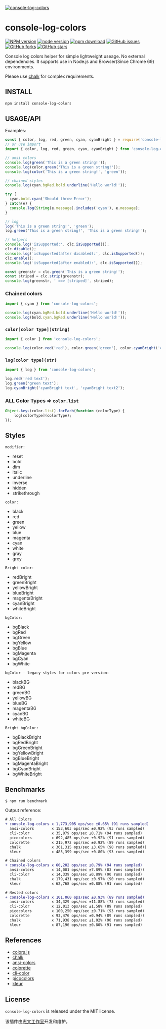 [![console-log-colors](https://nodei.co/npm/console-log-colors.png)][download-url]

# console-log-colors

[![NPM version][npm-badge]][npm-url]
[![node version][node-badge]][node-url]
[![npm download][download-badge]][download-url]
[![GitHub issues][issues-badge]][issues-url]
[![GitHub forks][forks-badge]][forks-url]
[![GitHub stars][stars-badge]][stars-url]

Console log colors helper for simple lightweight useage. No external dependencies. It supports use in Node.js and Browser(Since Chrome 69) environments.

Please use [chalk](https://github.com/chalk/chalk) for complex requirements.

## INSTALL

```bash
npm install console-log-colors
```

## USAGE/API

Examples:

```js
const { color, log, red, green, cyan, cyanBright } = require('console-log-colors');
// or use import
import { color, log, red, green, cyan, cyanBright } from 'console-log-colors';

// ansi colors
console.log(green('This is a green string!'));
console.log(color.green('This is a green string!'));
console.log(color('This is a green string!', 'green'));

// chained styles
console.log(cyan.bgRed.bold.underline('Hello world!'));

try {
  cyan.bold.cyan('Should throw Error');
} catch(e) {
  console.log(String(e.message).includes('cyan'), e.message);
}

// log
log('This is a green string!', 'green');
log.green('This is a green string!', 'This is a green string!');

// helpers
console.log('isSupported:', clc.isSupported());
clc.disable();
console.log('isSupported(after disabled):', clc.isSupported());
clc.enable();
console.log('isSupported(after enabled):', clc.isSupported());

const greenstr = clc.green('This is a green string!');
const striped = clc.strip(greenstr);
console.log(greenstr, ' ==> [striped]', striped);
```

### Chained colors

```js
import { cyan } from 'console-log-colors';

console.log(cyan.bgRed.bold.underline('Hello world!'));
console.log(bold.cyan.bgRed.underline('Hello world!'));
```

### `color[color type](string)`

```js
import { color } from 'console-log-colors';

console.log(color.red('red'), color.green('green'), color.cyanBright('cyanBright'));
```

### `log[color type](str)`

```js
import { log } from 'console-log-colors';

log.red('red text');
log.green('green text');
log.cyanBright('cyanBright text', 'cyanBright text2');
```

### ALL Color Types => `color.list`

```js
Object.keys(color.list).forEach(function (colorType) {
    log[colorType](colorType);
});
```

## Styles

`modifier:`

* reset
* bold
* dim
* italic
* underline
* inverse
* hidden
* strikethrough

`color:`

* black
* red
* green
* yellow
* blue
* magenta
* cyan
* white
* gray
* grey

`Bright color:`

* redBright
* greenBright
* yellowBright
* blueBright
* magentaBright
* cyanBright
* whiteBright

`bgColor:`

* bgBlack
* bgRed
* bgGreen
* bgYellow
* bgBlue
* bgMagenta
* bgCyan
* bgWhite

`bgColor - legacy styles for colors pre version:`

* blackBG
* redBG
* greenBG
* yellowBG
* blueBG
* magentaBG
* cyanBG
* whiteBG

`Bright bgColor:`

* bgBlackBright
* bgRedBright
* bgGreenBright
* bgYellowBright
* bgBlueBright
* bgMagentaBright
* bgCyanBright
* bgWhiteBright

## Benchmarks

```bash
$ npm run benchmark
```

Output reference:

```diff
# All Colors
+ console-log-colors x 1,773,905 ops/sec ±0.65% (91 runs sampled)
  ansi-colors        x 153,603 ops/sec ±0.92% (93 runs sampled)
  cli-color          x 35,879 ops/sec ±0.71% (94 runs sampled)
  picocolors         x 692,485 ops/sec ±0.92% (91 runs sampled)
  colorette          x 215,972 ops/sec ±0.92% (89 runs sampled)
  chalk              x 361,315 ops/sec ±3.65% (90 runs sampled))
  kleur              x 485,399 ops/sec ±0.80% (93 runs sampled)

# Chained colors
+ console-log-colors x 60,202 ops/sec ±0.79% (94 runs sampled)
  ansi-colors        x 14,001 ops/sec ±7.89% (83 runs sampled))
  cli-color          x 14,339 ops/sec ±0.89% (90 runs sampled)
  chalk              x 179,431 ops/sec ±0.97% (90 runs sampled)
  kleur              x 62,768 ops/sec ±0.88% (91 runs sampled)

# Nested colors
+ console-log-colors x 101,060 ops/sec ±0.93% (89 runs sampled)
  ansi-colors        x 34,329 ops/sec ±11.88% (73 runs sampled)
  cli-color          x 12,013 ops/sec ±1.58% (89 runs sampled)
  picocolors         x 100,250 ops/sec ±0.71% (93 runs sampled)
  colorette          x 93,476 ops/sec ±0.94% (89 runs sampled))
  chalk              x 71,938 ops/sec ±1.02% (90 runs sampled)
  kleur              x 87,196 ops/sec ±0.80% (91 runs sampled)
```

## References

- [colors.js](https://github.com/Marak/colors.js)
- [chalk](https://github.com/chalk/chalk)
- [ansi-colors](https://github.com/doowb/ansi-colors)
- [colorette](https://github.com/jorgebucaran/colorette)
- [cli-color](https://github.com/medikoo/cli-color)
- [picocolors](https://github.com/alexeyraspopov/picocolors)
- [kleur](https://github.com/lukeed/kleur)

## License

`console-log-colors` is released under the MIT license.

该插件由[志文工作室](https://lzw.me)开发和维护。

[stars-badge]: https://img.shields.io/github/stars/lzwme/console-log-colors.svg
[stars-url]: https://github.com/lzwme/console-log-colors/stargazers
[forks-badge]: https://img.shields.io/github/forks/lzwme/console-log-colors.svg
[forks-url]: https://github.com/lzwme/console-log-colors/network
[issues-badge]: https://img.shields.io/github/issues/lzwme/console-log-colors.svg
[issues-url]: https://github.com/lzwme/console-log-colors/issues
[npm-badge]: https://img.shields.io/npm/v/console-log-colors.svg?style=flat-square
[npm-url]: https://npmjs.com/package/console-log-colors
[node-badge]: https://img.shields.io/badge/node.js-%3E=_4.0.0-green.svg?style=flat-square
[node-url]: https://nodejs.org/download/
[download-badge]: https://img.shields.io/npm/dm/console-log-colors.svg?style=flat-square
[download-url]: https://npmjs.com/package/console-log-colors
[bundlephobia-url]: https://bundlephobia.com/result?p=console-log-colors
[bundlephobia-badge]: https://badgen.net/bundlephobia/minzip/console-log-colors
